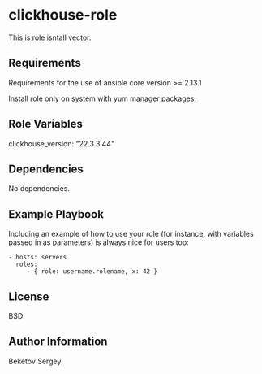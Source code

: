 clickhouse-role
=========

This is role isntall vector.

Requirements
------------

Requirements for the use of ansible core version >= 2.13.1

Install role only on system with yum manager packages.

Role Variables
--------------

clickhouse_version: "22.3.3.44"

Dependencies
------------

No dependencies.

Example Playbook
----------------

Including an example of how to use your role (for instance, with variables passed in as parameters) is always nice for users too:

    - hosts: servers
      roles:
         - { role: username.rolename, x: 42 }

License
-------

BSD

Author Information
------------------

Beketov Sergey
